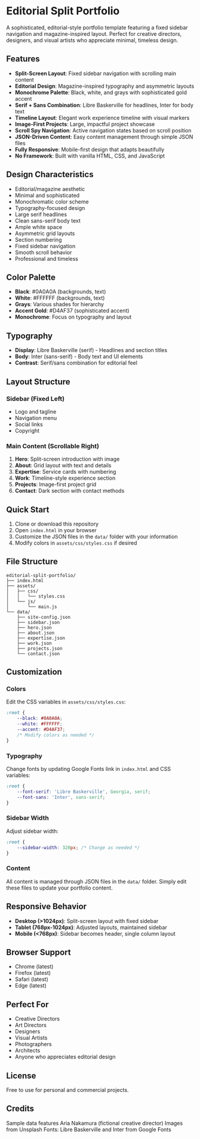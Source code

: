 # Editorial Split Portfolio

A sophisticated, editorial-style portfolio template featuring a fixed sidebar navigation and magazine-inspired layout. Perfect for creative directors, designers, and visual artists who appreciate minimal, timeless design.

## Features

- **Split-Screen Layout**: Fixed sidebar navigation with scrolling main content
- **Editorial Design**: Magazine-inspired typography and asymmetric layouts
- **Monochrome Palette**: Black, white, and grays with sophisticated gold accent
- **Serif + Sans Combination**: Libre Baskerville for headlines, Inter for body text
- **Timeline Layout**: Elegant work experience timeline with visual markers
- **Image-First Projects**: Large, impactful project showcase
- **Scroll Spy Navigation**: Active navigation states based on scroll position
- **JSON-Driven Content**: Easy content management through simple JSON files
- **Fully Responsive**: Mobile-first design that adapts beautifully
- **No Framework**: Built with vanilla HTML, CSS, and JavaScript

## Design Characteristics

- Editorial/magazine aesthetic
- Minimal and sophisticated
- Monochromatic color scheme
- Typography-focused design
- Large serif headlines
- Clean sans-serif body text
- Ample white space
- Asymmetric grid layouts
- Section numbering
- Fixed sidebar navigation
- Smooth scroll behavior
- Professional and timeless

## Color Palette

- **Black**: #0A0A0A (backgrounds, text)
- **White**: #FFFFFF (backgrounds, text)
- **Grays**: Various shades for hierarchy
- **Accent Gold**: #D4AF37 (sophisticated accent)
- **Monochrome**: Focus on typography and layout

## Typography

- **Display**: Libre Baskerville (serif) - Headlines and section titles
- **Body**: Inter (sans-serif) - Body text and UI elements
- **Contrast**: Serif/sans combination for editorial feel

## Layout Structure

### Sidebar (Fixed Left)
- Logo and tagline
- Navigation menu
- Social links
- Copyright

### Main Content (Scrollable Right)
1. **Hero**: Split-screen introduction with image
2. **About**: Grid layout with text and details
3. **Expertise**: Service cards with numbering
4. **Work**: Timeline-style experience section
5. **Projects**: Image-first project grid
6. **Contact**: Dark section with contact methods

## Quick Start

1. Clone or download this repository
2. Open `index.html` in your browser
3. Customize the JSON files in the `data/` folder with your information
4. Modify colors in `assets/css/styles.css` if desired

## File Structure

```
editorial-split-portfolio/
├── index.html
├── assets/
│   ├── css/
│   │   └── styles.css
│   └── js/
│       └── main.js
└── data/
    ├── site-config.json
    ├── sidebar.json
    ├── hero.json
    ├── about.json
    ├── expertise.json
    ├── work.json
    ├── projects.json
    └── contact.json
```

## Customization

### Colors
Edit the CSS variables in `assets/css/styles.css`:
```css
:root {
    --black: #0A0A0A;
    --white: #FFFFFF;
    --accent: #D4AF37;
    /* Modify colors as needed */
}
```

### Typography
Change fonts by updating Google Fonts link in `index.html` and CSS variables:
```css
:root {
    --font-serif: 'Libre Baskerville', Georgia, serif;
    --font-sans: 'Inter', sans-serif;
}
```

### Sidebar Width
Adjust sidebar width:
```css
:root {
    --sidebar-width: 320px; /* Change as needed */
}
```

### Content
All content is managed through JSON files in the `data/` folder. Simply edit these files to update your portfolio content.

## Responsive Behavior

- **Desktop (>1024px)**: Split-screen layout with fixed sidebar
- **Tablet (768px-1024px)**: Adjusted layouts, maintained sidebar
- **Mobile (<768px)**: Sidebar becomes header, single column layout

## Browser Support

- Chrome (latest)
- Firefox (latest)
- Safari (latest)
- Edge (latest)

## Perfect For

- Creative Directors
- Art Directors
- Designers
- Visual Artists
- Photographers
- Architects
- Anyone who appreciates editorial design

## License

Free to use for personal and commercial projects.

## Credits

Sample data features Aria Nakamura (fictional creative director)
Images from Unsplash
Fonts: Libre Baskerville and Inter from Google Fonts
